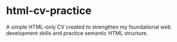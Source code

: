 # html-cv-practice
A simple HTML-only CV created to strengthen my foundational web development skills and practice semantic HTML structure.
